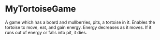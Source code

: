 # MyTortoiseGame
 A game which has a board and mullberries, pits, a tortoise in it. Enables the tortoise to move, eat, and gain energy. Energy decreases as it moves. If it runs out of energy or falls into pit, it dies.
